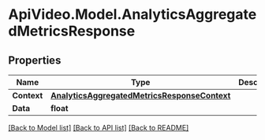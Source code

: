 # ApiVideo.Model.AnalyticsAggregatedMetricsResponse

## Properties

Name | Type | Description | Notes
------------ | ------------- | ------------- | -------------
**Context** | [**AnalyticsAggregatedMetricsResponseContext**](AnalyticsAggregatedMetricsResponseContext.md) |  | 
**Data** | **float** |  | 

[[Back to Model list]](../README.md#documentation-for-models) [[Back to API list]](../README.md#documentation-for-api-endpoints) [[Back to README]](../README.md)

